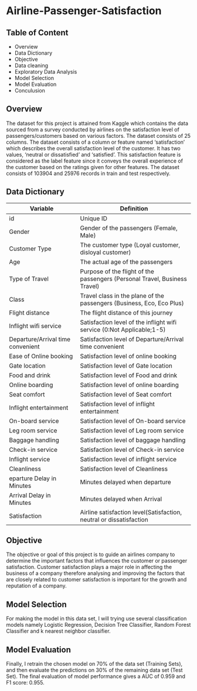 # Airline-Passenger-Satisfaction

## Table of Content
* Overview
* Data Dictionary
* Objective
* Data cleaning
* Exploratory Data Analysis
* Model Selection
* Model Evaluation
* Conculusion

## Overview
The dataset for this project is attained from Kaggle which contains the data sourced from a survey conducted by airlines on the satisfaction level of passengers/customers based on various factors. The dataset consists of 25 columns. The dataset consists of a column or feature named ‘satisfaction’ which describes the overall satisfaction level of the customer. It has two values, ‘neutral or dissatisfied’ and ‘satisfied’. This satisfaction feature is considered as the label feature since it conveys the overall experience of the customer based on the ratings given for other features. The dataset consists of 103904 and 25976 records in train and test respectively.

## Data Dictionary

| Variable | Definition |
| -------- | ---------- |
| id | Unique ID |
| Gender | Gender of the passengers (Female, Male) |
| Customer Type | The customer type (Loyal customer, disloyal customer) |
| Age | The actual age of the passengers |
| Type of Travel | Purpose of the flight of the passengers (Personal Travel, Business Travel) |
| Class | Travel class in the plane of the passengers (Business, Eco, Eco Plus) |
| Flight distance | The flight distance of this journey |
| Inflight wifi service | Satisfaction level of the inflight wifi service (0:Not Applicable;1-5) |
| Departure/Arrival time convenient | Satisfaction level of Departure/Arrival time convenient |
| Ease of Online booking | Satisfaction level of online booking |
| Gate location | Satisfaction level of Gate location |
| Food and drink | Satisfaction level of Food and drink |
| Online boarding | Satisfaction level of online boarding |
| Seat comfort | Satisfaction level of Seat comfort |
| Inflight entertainment | Satisfaction level of inflight entertainment |
| On-board service | Satisfaction level of On-board service |
| Leg room service | Satisfaction level of Leg room service |
| Baggage handling | Satisfaction level of baggage handling |
| Check-in service | Satisfaction level of Check-in service |
| Inflight service | Satisfaction level of inflight service |
| Cleanliness | Satisfaction level of Cleanliness |
| eparture Delay in Minutes | Minutes delayed when departure |
| Arrival Delay in Minutes | Minutes delayed when Arrival |
| Satisfaction | Airline satisfaction level(Satisfaction, neutral or dissatisfaction |

## Objective
The objective or goal of this project is to guide an airlines company to determine the important factors that influences the customer or passenger satisfaction. Customer satisfaction plays a major role in affecting the business of a company therefore analysing and improving the factors that are closely related to customer satisfaction is important for the growth and reputation of a company.

## Model Selection
For making the model in this data set, I will trying use several classification models namely Logistic Regression, Decision Tree Classifier, Random Forest Classifier and k nearest neighbor classifier.

## Model Evaluation
Finally, I retrain the chosen model on 70% of the data set (Training Sets), and then evaluate the predictions on 30% of the remaining data set (Test Set). The final evaluation of model performance gives a AUC of 0.959 and F1 score: 0.955.
